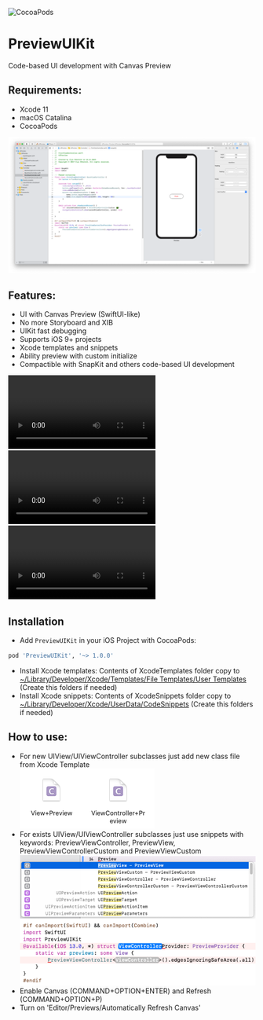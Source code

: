 ![CocoaPods](https://cocoapod-badges.herokuapp.com/v/PreviewUIKit/badge.png)

# PreviewUIKit
Code-based UI development with Canvas Preview

## Requirements:
- Xcode 11
- macOS Catalina
- CocoaPods

![Screenshot](/resources/1.png)

## Features:
- UI with Canvas Preview (SwiftUI-like)
- No more Storyboard and XIB
- UIKit fast debugging 
- Supports iOS 9+ projects
- Xcode templates and snippets
- Ability preview with custom initialize
- Compactible with SnapKit and others code-based UI development

![Demo](/resources/demo.mov)
![Demo](/resources/demo2.mov)
![Demo](/resources/demo3.mov)

## Installation
- Add `PreviewUIKit` in your iOS Project with CocoaPods:
```ruby
pod 'PreviewUIKit', '~> 1.0.0'
```
- Install Xcode templates: Contents of XcodeTemplates folder copy to <ins>~/Library/Developer/Xcode/Templates/File Templates/User Templates</ins> (Create this folders if needed)
- Install Xcode snippets: Contents of XcodeSnippets folder copy to <ins>~/Library/Developer/Xcode/UserData/CodeSnippets</ins> (Create this folders if needed)

## How to use:

- For new UIView/UIViewController subclasses just add new class file from Xcode Template  
![Screenshot](/resources/2.png)
- For exists UIView/UIViewController subclasses just use snippets with keywords: PreviewViewController, PreviewView, PreviewViewControllerCustom and PreviewViewCustom
![Screenshot](/resources/3.png)
![Screenshot](/resources/4.png)
- Enable Canvas (COMMAND+OPTION+ENTER) and Refresh (COMMAND+OPTION+P)
- Turn on 'Editor/Previews/Automatically Refresh Canvas'
